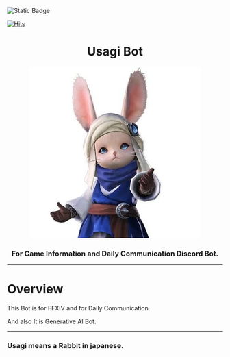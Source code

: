 ![Static Badge](https://img.shields.io/badge/python-3.10-blue)

[![Hits](https://hits.seeyoufarm.com/api/count/incr/badge.svg?url=https%3A%2F%2Fgithub.com%2Fwhitekun91%2FUsagiBot&count_bg=%2379C83D&title_bg=%23555555&icon=&icon_color=%23E7E7E7&title=hits&edge_flat=false)](https://hits.seeyoufarm.com)


# <center> Usagi Bot </center>



<p align="center">
<img src="https://raw.githubusercontent.com/whitekun91/UsagiBot/master/docs/logo/usagi.jpg">
</p>

### <center> For Game Information and Daily Communication Discord Bot. </center>


------------


# Overview




This Bot is for FFXIV and for Daily Communication.


And also It is Generative AI Bot.


------------


### Usagi means a Rabbit in japanese.


